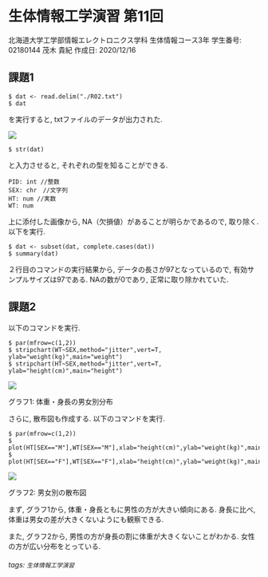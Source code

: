 # 生体情報工学演習 第11回
北海道大学工学部情報エレクトロニクス学科
生体情報コース3年
学生番号: 02180144
茂木 貴紀
作成日: 2020/12/16

## 課題1
```
$ dat <- read.delim("./R02.txt")
$ dat
```

を実行すると, txtファイルのデータが出力された.

![](https://i.imgur.com/RIK8shC.png)
```
$ str(dat)
```
と入力させると, それぞれの型を知ることができる.
```
PID: int //整数
SEX: chr　//文字列
HT: num //実数
WT: num
```
上に添付した画像から, NA（欠損値）があることが明らかであるので, 取り除く. 以下を実行.
```
$ dat <- subset(dat, complete.cases(dat))
$ summary(dat)
```
２行目のコマンドの実行結果から, データの長さが97となっているので, 有効サンプルサイズは97である. NAの数が0であり, 正常に取り除かれていた.

## 課題2
以下のコマンドを実行.
```
$ par(mfrow=c(1,2)) 
$ stripchart(WT~SEX,method="jitter",vert=T, ylab="weight(kg)",main="weight")
$ stripchart(HT~SEX,method="jitter",vert=T, ylab="height(cm)",main="height")
```
![](https://i.imgur.com/pjZX3Cf.png)

グラフ1: 体重・身長の男女別分布

さらに, 散布図も作成する. 以下のコマンドを実行.
```
$ par(mfrow=c(1,2))
$ plot(HT[SEX=="M"],WT[SEX=="M"],xlab="height(cm)",ylab="weight(kg)",main="male")
$ plot(HT[SEX=="F"],WT[SEX=="F"],xlab="height(cm)",ylab="weight(kg)",main="female")
```
![](https://i.imgur.com/LL02dTV.png)

グラフ2: 男女別の散布図

まず, グラフ1から, 体重・身長ともに男性の方が大きい傾向にある. 身長に比べ, 体重は男女の差が大きくないようにも観察できる.

また, グラフ2から, 男性の方が身長の割に体重が大きくないことがわかる. 女性の方が広い分布をとっている. 

###### tags: `生体情報工学演習`



